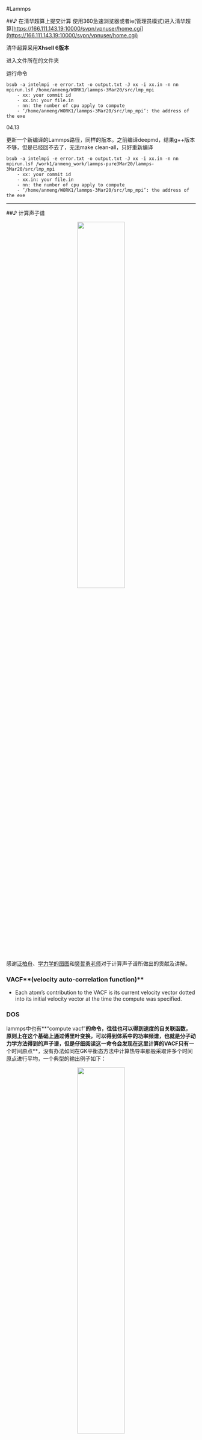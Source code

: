 #Lammps

##♪ 在清华超算上提交计算
使用360急速浏览器或者ie(管理员模式)进入清华超算[https://166.111.143.19:10000/svpn/vpnuser/home.cgi](https://166.111.143.19:10000/svpn/vpnuser/home.cgi)

清华超算采用**Xhsell 6版本**

进入文件所在的文件夹

运行命令
```
bsub -a intelmpi -e error.txt -o output.txt -J xx -i xx.in -n nn mpirun.lsf /home/anmeng/WORK1/lammps-3Mar20/src/lmp_mpi
	- xx: your commit id
	- xx.in: your file.in
	- nn: the number of cpu apply to compute
	- ‘/home/anmeng/WORK1/lammps-3Mar20/src/lmp_mpi’: the address of the exe
```

04.13

更新一个新编译的Lammps路径，同样的版本。之前编译deepmd，结果g++版本不够，但是已经回不去了，无法make clean-all，只好重新编译


```
bsub -a intelmpi -e error.txt -o output.txt -J xx -i xx.in -n nn mpirun.lsf /work1/anmeng_work/lammps-pure3Mar20/lammps-3Mar20/src/lmp_mpi
	- xx: your commit id
	- xx.in: your file.in
	- nn: the number of cpu apply to compute
	- ‘/home/anmeng/WORK1/lammps-3Mar20/src/lmp_mpi’: the address of the exe
```


---
##♪ 计算声子谱
<div align=center>
<img src="https://pic.imgdb.cn/item/6257d62f239250f7c5d3139e.jpg" width="50%">
</div>

感谢[泛柏舟](https://www.zhihu.com/people/ying-xiao-ye)、[学力学的图图](https://www.zhihu.com/people/du-yao-89-86)和[樊哲勇老师](https://zheyongfan.org/index.php/Main_Page)对于计算声子谱所做出的贡献及讲解。

### VACF**(velocity auto-correlation function)**

- Each atom’s contribution to the VACF is its current velocity vector dotted into its initial velocity vector at the time the compute was specified.

###	DOS

lammps中也有**“compute vacf”**的命令，往往也可以得到速度的自关联函数，原则上在这个基础上通过傅里叶变换，可以得到体系中的功率频谱，也就是分子动力学方法得到的声子谱，但是仔细阅读这一命令会发现在这里计算的VACF只有**一个时间原点**，没有办法如同在GK平衡态方法中计算热导率那般采取许多个时间原点进行平均，一个典型的输出例子如下：

<div align=center>
<img src="https://pic.imgdb.cn/item/6257d679239250f7c5d393ad.jpg" width="50%">
</div>

可以发现这个声子谱显得非常凌乱

**Manual Note 中强调，如果要重复计算，必须保持所计算的原子ID一样。我理解的也就是他们也明白这个不准，需要取平均，而且取平均的规则很严格。**

在樊老师的博客里面给出了一个非常好的具体的代码来实现取多个时间原点平均的声子谱计算方法，只需要通过lammps输出一段时间的位移然后进行计算

在lammps中输入命令：
```python
dump 1 all custom 1 ${simname}_voutput.lammpstrj id type vx vy vz
```
后处理方式在matlab代码已经讲的十分详细了，根据自己的需要修改即可。

一个处理好的示例文件可以在我的[GitHub](https://github.com/zequnW/DOS)中找到

---

##♪ 将扁盒子改成方盒子

> - Redefine lattice 

$$
\left[
\begin{matrix}
1 & 0 & 0 \\
1 & 2 & 0 \\
0 & 0 & 1 \\ 
\end{matrix} 
\right]
$$

上面的记着好像不太对，下面的可能是正确的

$$
\left[
\begin{matrix}
1 & 1 & 0 \\
-1 & 1 & 0 \\
0 & 0 & 1 \\ 
\end{matrix} 
\right]
$$
---

##♪ 一个课题组干了一件很牛的事（给单体算聚合物的性质）

来自安博去学习的东京的课题组：

简单来说，给一个单体，不用再去淬火，再去驰豫，可以直接得出由单体构成聚合物的

- Thermal conductivity				热导率
- Thermal diffusivity               热扩散系数
- Density                           密度
- Cp                                Cp
- Cv                                Cv
- Linear expansion coefficient      线性膨胀系数
- Volumetric expansion coefficient  体积膨胀系数
- Compressibility                   压缩系数
- Bulk modulus                      体积弹性模量
- Isentropic compressibility        等熵压缩
- Isentropic bulk modulus           等熵体积弹性模量
- Static dielectric constant        静态介电常数
- Refractive index                  折射率
- Radius of gyration                回转半径
- End-to-end distance               端到端的距离
- Nematic order parameter           向列有序参数

没错，你只需要有一个Python 和 Lammps,还有对应的包， 就可以把这些打包带走

心动不如行动，快来学习吧↓

[文章链接](https://arxiv.org/ftp/arxiv/papers/2203/2203.14090.pdf)

[GitHub链接](https://github.com/RadonPy/RadonPy)

---

##♪ MS里建一个球体

> - 首先，你需要一个盒子（尺寸可以小于半径，保证是单体就OK）

> - Build -> Build nanostructure -> Nanocluster -> Sphere 输入半径就OK

![](https://pic.imgdb.cn/item/62748fcd0947543129a54883.jpg)















































<script type="text/javascript" async
  src="https://cdn.mathjax.org/mathjax/latest/MathJax.js?config=TeX-MML-AM_CHTML">
</script>
<script type="text/javascript" async
  src="https://cdnjs.cloudflare.com/ajax/libs/mathjax/2.7.7/MathJax.js?config=TeX-MML-AM_CHTML">
</script>
<script type="text/x-mathjax-config">
MathJax.Hub.Config({
  tex2jax: {inlineMath: [['$','$'], ['\\(','\\)']]}
});
</script>
